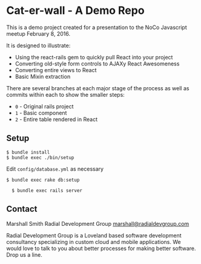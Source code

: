 # Cat-er-wall - A Demo Repo
This is a demo project created for a presentation to the NoCo Javascript
meetup February 8, 2016.

It is designed to illustrate:

 - Using the react-rails gem to quickly pull React into your project
 - Converting old-style form controls to AJAXy React Awesomeness
 - Converting entire views to React
 - Basic Mixin extraction

There are several branches at each major stage of the process as well as commits within each to show the smaller steps:

 - `0` - Original rails project
 - `1` - Basic component
 - `2` - Entire table rendered in React

## Setup

```
$ bundle install
$ bundle exec ./bin/setup
```

Edit `config/database.yml` as necessary

```
$ bundle exec rake db:setup
```

```
  $ bundle exec rails server
```

## Contact
Marshall Smith
Radial Development Group
marshall@radialdevgroup.com

Radial Development Group is a Loveland based software development consultancy specializing in custom cloud and mobile applications.  We would love to talk to you about better processes for making better software.  Drop us a line.
